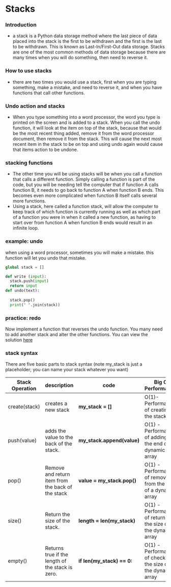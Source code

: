# Stacks
### Introduction
- a stack is a Python data storage method where the last piece of data placed into the 
stack is the first to be withdrawn and the first is the last to be withdrawn. This is known as 
Last-In/First-Out data storage. Stacks are one of the most common methods of data storage because
there are many times when you will do something, then need to reverse it.
### How to use stacks
- there are two times you would use a stack, first when you are typing something, make a mistake, and need to reverse it, and when you have functions that call other functions.

### Undo action and stacks
- When you type something into a word processor, the word you type is printed on the screen and is added to a stack. When you call the undo function, it will look at the item on top of the stack, because that would be the most recent thing added, remove it from the word processor document, then remove it from the stack. This will cause the next most recent item in the stack to be on top and using undo again would cause that items action to be undone.

### stacking functions
-	The other time you will be using stacks will be when you call a function that calls a different function. Simply calling a function is part of the code, but you will be needing tell the computer that if function A calls function B, it needs to go back to function A when function B ends. This becomes even more complicated when function B itself calls several more functions.
-	Using a stack, here called a function stack, will allow the computer to keep track of which function is currently running as well as which part of a function you were in when it called a new function, as having to start over from function A when function B ends would result in an infinite loop.

### example: undo
when using a word processor, sometimes you will make a mistake. this function will let you undo that mistake. 
```  python
global stack = []

def write (input):
  stack.push(input)
  return input
def undo(text):
  
  stack.pop()
  print(" ".join(stack))
```
### practice: redo
Now implement a function that reverses the undo function. You many need to add another stack and alter the other functions.
You can view the solution [here](https://github.com/PaulMDecker/cse212final-project/blob/main/stack_redo_solution.md)
### stack syntax
There are five basic parts to stack syntax
(note my_stack is just a placeholder; you can name your stack whatever you want)

Stack Operation|  description  | code                 | Big O Performance
---------------|---------------|----------------------|----------------
create(stack) |creates a new stack| **my_stack = []**|O(1)- Performance of creating the stack|
push(value)|adds the value to the back of the stack. |**my_stack.append(value)**|O(1) - Performance of adding to the end of a dynamic array|
pop()| Remove and return item from the back of the stack| **value = my_stack.pop()**|O(1) - Performance of removing from the end of a dynamic array|
size()| Return the size of the stack.| **length = len(my_stack)**| O(1) - Performance of returning the size of the dynamic array|
empty()| Returns true if the length of the stack is zero.| **if len(my_stack) == 0:**| O(1) - Performance of checking the size of the dynamic array|
























